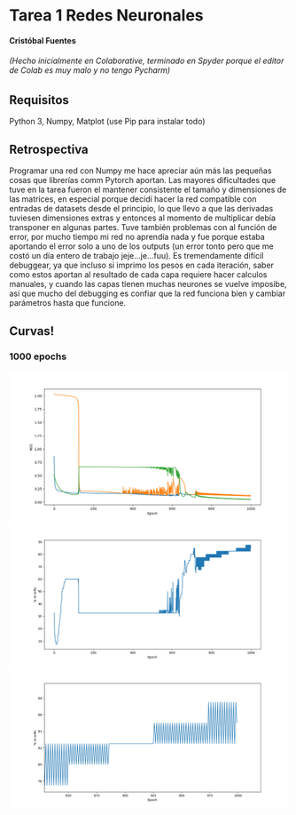 # Tarea 1 Redes Neuronales
#### Cristóbal Fuentes
###### (Hecho inicialmente en Colaborative, terminado en Spyder porque el editor de Colab es muy malo y no tengo Pycharm)

## Requisitos
Python 3, Numpy, Matplot (use Pip para instalar todo)

## Retrospectiva
Programar una red con Numpy me hace apreciar aún más las pequeñas cosas que librerías comm Pytorch aportan.
Las mayores dificultades que tuve en la tarea fueron el mantener consistente el tamaño y dimensiones de las matrices, en especial porque decidí hacer la red compatible con entradas de datasets desde el principio, lo que llevo a que las derivadas tuviesen dimensiones extras y entonces al momento de multiplicar debía transponer en algunas partes. Tuve también problemas con al función de error, por mucho tiempo mi red no aprendía nada y fue porque estaba aportando el error solo a uno de los outputs (un error tonto pero que me costó un día entero de trabajo jeje...je...fuu). 
Es tremendamente difícil debuggear, ya que incluso si imprimo los pesos en cada iteración, saber como estos aportan al resultado de cada capa requiere hacer calculos manuales, y cuando las capas tienen muchas neurones se vuelve imposibe, así que mucho del debugging es confiar que la red funciona bien y cambiar parámetros hasta que funcione.

## Curvas!
### 1000 epochs
![alt text](https://github.com/solzhen/tarea1nn/blob/master/Figure_1.png "Error")
![alt text](https://github.com/solzhen/tarea1nn/blob/master/Figure_2.png "% Acierto")
![alt text](https://github.com/solzhen/tarea1nn/blob/master/Figure_3.png "% Acierto Zoom")

